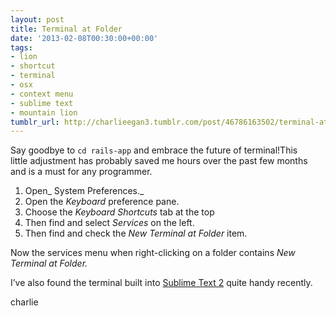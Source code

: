 ```yaml
---
layout: post
title: Terminal at Folder
date: '2013-02-08T00:30:00+00:00'
tags:
- lion
- shortcut
- terminal
- osx
- context menu
- sublime text
- mountain lion
tumblr_url: http://charlieegan3.tumblr.com/post/46786163502/terminal-at-folder
---
```

Say goodbye to `cd rails-app` and embrace the future of terminal!This little adjustment has probably saved me hours over the past few months and is a must for any programmer.

1. Open_ System Preferences._
2. Open the _Keyboard_ preference pane.
3. Choose the _Keyboard Shortcuts_ tab at the top
4. Then find and select _Services_ on the left.
5. Then find and check the _New Terminal at Folder_ item.

Now the services menu when right-clicking on a folder contains _New Terminal at Folder._

I’ve also found the terminal built into [Sublime Text 2](http://www.charlieegan3.com/2012/12/sublime-service.html) quite handy recently.

charlie

